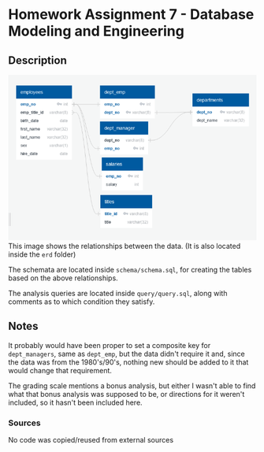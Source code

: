 # Homework Assignment 7 - Database Modeling and Engineering

## Description

![image](erd/erd_layout.png)
This image shows the relationships between the data. (It is also located inside the `erd` folder)

The schemata are located inside `schema/schema.sql`, for creating the tables based on the above relationships.

The analysis queries are located inside `query/query.sql`, along with comments as to which condition they satisfy.

## Notes

It probably would have been proper to set a composite key for `dept_managers`, same as `dept_emp`, but the data didn't require it and, since the data was from the 1980's/90's, nothing new should be added to it that would change that requirement.

The grading scale mentions a bonus analysis, but either I wasn't able to find what that bonus analysis was supposed to be, or directions for it weren't included, so it hasn't been included here.

### Sources

No code was copied/reused from external sources
